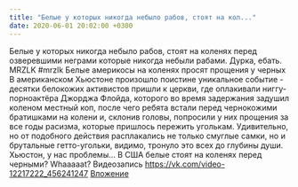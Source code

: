 ```yaml
---
title: "Белые у которых никогда небыло рабов, стоят на кол..."
date: 2020-06-01 20:02:00 +0300
---
```


Белые у которых никогда небыло рабов, стоят на коленях перед озверевшими неграми которые никогда небыли рабами. Дурка, ебать.
MRZLK
#mrzlk
Белые америкосы на коленях просят прощения у черных
В американском Хьюстоне произошло поистине уникальное событие - десятки белокожих активистов пришли к церкви, где оплакивали ниггу-порноактёра Джорджа Флойда, которого во время задержания задушил коленом местный коп, после чего ребята встали перед чернокожими братишками на колени и, склонив головы, попросили у них прощения за все годы расизма, которые пришлось пережить уголькам. Удивительно, но от подобного действия расплакались не только смуглые самки, но и брутальные гетто-угольки, видимо, тронуло это всех до глубины души. Хьюстон, у нас проблемы...
В США белые стоят на коленях перед черными? Whaaaaat?
Видеозапись
<a class="vk-attach" href="https://vk.com/video-12217222_456241247">https://vk.com/video-12217222_456241247</a>
<a class="vk-attach" href="https://vk.com/video-12217222_456241247">Вложение</a>
